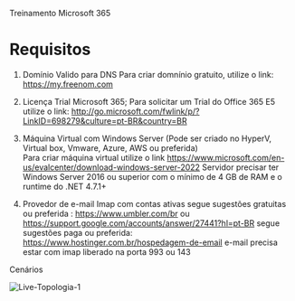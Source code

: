 Treinamento Microsoft 365

# Requisitos

1. Domínio Valido para DNS
   Para criar domnínio gratuito, utilize o link: https://my.freenom.com
   
2. Licença Trial Microsoft 365;
   Para solicitar um Trial do Office 365 E5 utilize o link: http://go.microsoft.com/fwlink/p/?LinkID=698279&culture=pt-BR&country=BR
   
3. Máquina Virtual com Windows Server (Pode ser criado no HyperV, Virtual box, Vmware, Azure, AWS ou preferida)  
   Para criar máquina virtual utilize o link https://www.microsoft.com/en-us/evalcenter/download-windows-server-2022
   Servidor precisar ter Windows Server 2016 ou superior com o mínimo de 4 GB de RAM e o runtime do .NET 4.7.1+
   
4. Provedor de e-mail Imap com contas ativas
   segue sugestões gratuitas ou preferida : https://www.umbler.com/br ou https://support.google.com/accounts/answer/27441?hl=pt-BR
   segue sugestões paga ou preferida: https://www.hostinger.com.br/hospedagem-de-email
   e-mail precisa estar com imap liberado na porta 993 ou 143 
   
Cenários 
   
![Live-Topologia-1](https://user-images.githubusercontent.com/49683486/172038933-64be134d-4de6-462c-a7bb-618aa78e6480.png)
